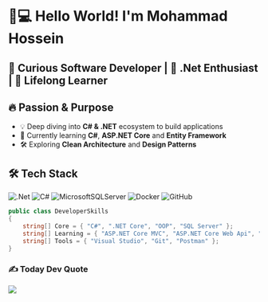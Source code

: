 # 👨💻 **Hello World!** I'm Mohammad Hossein 

## 🌟 **Curious Software Developer** | 🧠 **.Net Enthusiast** | 🚀 **Lifelong Learner**

## 🔥 **Passion & Purpose**
- 💡 Deep diving into **C# & .NET** ecosystem to build applications
- 🌱 Currently learning **C#**, **ASP.NET Core** and **Entity Framework**
- 🛠️ Exploring **Clean Architecture** and **Design Patterns**

## 🛠 **Tech Stack**
![.Net](https://img.shields.io/badge/.NET-5C2D91?style=for-the-badge&logo=.net&logoColor=white) 
![C#](https://img.shields.io/badge/c%23-%23239120.svg?style=for-the-badge&logo=csharp&logoColor=white)
![MicrosoftSQLServer](https://img.shields.io/badge/Microsoft%20SQL%20Server-CC2927?style=for-the-badge&logo=microsoft%20sql%20server&logoColor=white)
![Docker](https://img.shields.io/badge/docker-%230db7ed.svg?style=for-the-badge&logo=docker&logoColor=white)
![GitHub](https://img.shields.io/badge/github-%23121011.svg?style=for-the-badge&logo=github&logoColor=white) 
``` csharp
public class DeveloperSkills
{
    string[] Core = { "C#", ".NET Core", "OOP", "SQL Server" };
    string[] Learning = { "ASP.NET Core MVC", "ASP.NET Core Web Api", "LINQ", "EF Core" };
    string[] Tools = { "Visual Studio", "Git", "Postman" };
}
```
### ✍️ Today Dev Quote
![](https://quotes-github-readme.vercel.app/api?type=horizontal&theme=tokyonight)
